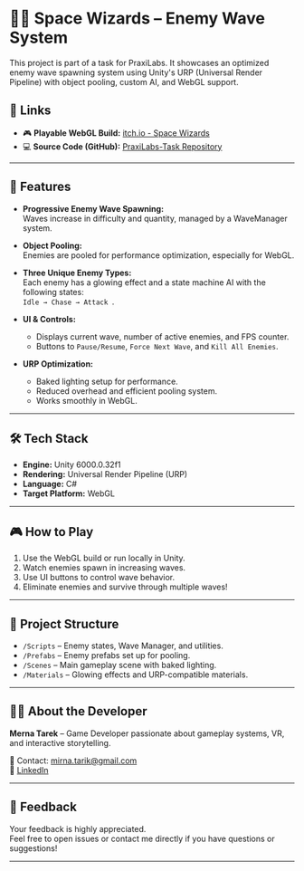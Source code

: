# 🧙‍♀️ Space Wizards – Enemy Wave System

This project is part of a task for PraxiLabs. It showcases an optimized enemy wave spawning system using Unity's URP (Universal Render Pipeline) with object pooling, custom AI, and WebGL support.

## 🔗 Links

- 🎮 **Playable WebGL Build:** [itch.io - Space Wizards](https://mernatarek.itch.io/space-wizards)  
- 💻 **Source Code (GitHub):** [PraxiLabs-Task Repository](https://github.com/MernaTarek55/PraxiLabs-Task)

---

## 📌 Features

- **Progressive Enemy Wave Spawning:**  
  Waves increase in difficulty and quantity, managed by a WaveManager system.
  
- **Object Pooling:**  
  Enemies are pooled for performance optimization, especially for WebGL.

- **Three Unique Enemy Types:**  
  Each enemy has a glowing effect and a state machine AI with the following states:  
  `Idle → Chase → Attack `.

- **UI & Controls:**  
  - Displays current wave, number of active enemies, and FPS counter.  
  - Buttons to `Pause/Resume`, `Force Next Wave`, and `Kill All Enemies`.

- **URP Optimization:**  
  - Baked lighting setup for performance.  
  - Reduced overhead and efficient pooling system.  
  - Works smoothly in WebGL.

---

## 🛠️ Tech Stack

- **Engine:** Unity 6000.0.32f1  
- **Rendering:** Universal Render Pipeline (URP)  
- **Language:** C#  
- **Target Platform:** WebGL

---

## 🎮 How to Play

1. Use the WebGL build or run locally in Unity.
2. Watch enemies spawn in increasing waves.
3. Use UI buttons to control wave behavior.
4. Eliminate enemies and survive through multiple waves!

---

## 📂 Project Structure

- `/Scripts` – Enemy states, Wave Manager, and utilities.
- `/Prefabs` – Enemy prefabs set up for pooling.
- `/Scenes` – Main gameplay scene with baked lighting.
- `/Materials` – Glowing effects and URP-compatible materials.

---

## 🙋‍♀️ About the Developer

**Merna Tarek** – Game Developer passionate about gameplay systems, VR, and interactive storytelling.

📧 Contact: mirna.tarik@gmail.com  
🔗 [LinkedIn](https://www.linkedin.com/in/merna-tarek-68457b248)

---

## 📣 Feedback

Your feedback is highly appreciated.  
Feel free to open issues or contact me directly if you have questions or suggestions!

---
